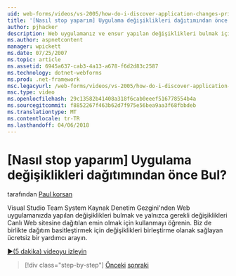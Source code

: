 ```yaml
---
uid: web-forms/videos/vs-2005/how-do-i-discover-application-changes-prior-to-deployment
title: '[Nasıl stop yaparım] Uygulama değişiklikleri dağıtımından önce Bul? | Microsoft Docs'
author: pjhacker
description: Web uygulamanız ve ensur yapılan değişiklikleri bulmak için Visual Studio Team System Kaynak Denetim Gezgini'nden kullanmayı öğrenin...
ms.author: aspnetcontent
manager: wpickett
ms.date: 07/25/2007
ms.topic: article
ms.assetid: 6945a637-cab3-4a13-a678-f6d2d83c2587
ms.technology: dotnet-webforms
ms.prod: .net-framework
msc.legacyurl: /web-forms/videos/vs-2005/how-do-i-discover-application-changes-prior-to-deployment
msc.type: video
ms.openlocfilehash: 29c13582b41408a318f6cab0eeef516778554b4a
ms.sourcegitcommit: f8852267f463b62d7f975e56bea9aa3f68fbbdeb
ms.translationtype: MT
ms.contentlocale: tr-TR
ms.lasthandoff: 04/06/2018
---
```

<a name="how-do-i-discover-application-changes-prior-to-deployment"></a>[Nasıl stop yaparım] Uygulama değişiklikleri dağıtımından önce Bul?
====================
tarafından [Paul korsan](https://github.com/pjhacker)

Visual Studio Team System Kaynak Denetim Gezgini'nden Web uygulamanızda yapılan değişiklikleri bulmak ve yalnızca gerekli değişiklikleri Canlı Web sitesine dağıtılan emin olmak için kullanmayı öğrenin. Biz de birlikte dağıtım basitleştirmek için değişiklikleri birleştirme olanak sağlayan ücretsiz bir yardımcı arayın.

[&#9654;(5 dakika) videoyu izleyin](https://channel9.msdn.com/Blogs/ASP-NET-Site-Videos/how-do-i-discover-application-changes-prior-to-deployment)

> [!div class="step-by-step"]
> [Önceki](how-do-i-publish-and-analyze-test-results.md)
> [sonraki](how-do-i-implement-continuous-integration-with-team-foundation.md)
